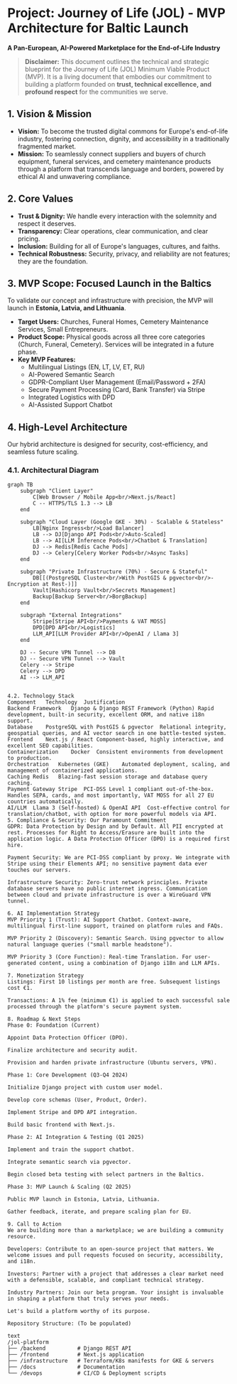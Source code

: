 # Project: Journey of Life (JOL) - MVP Architecture for Baltic Launch

**A Pan-European, AI-Powered Marketplace for the End-of-Life Industry**

> **Disclaimer:** This document outlines the technical and strategic blueprint for the Journey of Life (JOL) Minimum Viable Product (MVP). It is a living document that embodies our commitment to building a platform founded on **trust, technical excellence, and profound respect** for the communities we serve.

## 1. Vision & Mission

*   **Vision:** To become the trusted digital commons for Europe's end-of-life industry, fostering connection, dignity, and accessibility in a traditionally fragmented market.
*   **Mission:** To seamlessly connect suppliers and buyers of church equipment, funeral services, and cemetery maintenance products through a platform that transcends language and borders, powered by ethical AI and unwavering compliance.

## 2. Core Values

*   **Trust & Dignity:** We handle every interaction with the solemnity and respect it deserves.
*   **Transparency:** Clear operations, clear communication, and clear pricing.
*   **Inclusion:** Building for all of Europe's languages, cultures, and faiths.
*   **Technical Robustness:** Security, privacy, and reliability are not features; they are the foundation.

## 3. MVP Scope: Focused Launch in the Baltics

To validate our concept and infrastructure with precision, the MVP will launch in **Estonia, Latvia, and Lithuania**.

*   **Target Users:** Churches, Funeral Homes, Cemetery Maintenance Services, Small Entrepreneurs.
*   **Product Scope:** Physical goods across all three core categories (Church, Funeral, Cemetery). Services will be integrated in a future phase.
*   **Key MVP Features:**
    *   Multilingual Listings (EN, LT, LV, ET, RU)
    *   AI-Powered Semantic Search
    *   GDPR-Compliant User Management (Email/Password + 2FA)
    *   Secure Payment Processing (Card, Bank Transfer) via Stripe
    *   Integrated Logistics with DPD
    *   AI-Assisted Support Chatbot

## 4. High-Level Architecture

Our hybrid architecture is designed for security, cost-efficiency, and seamless future scaling.

### 4.1. Architectural Diagram

```mermaid
graph TB
    subgraph "Client Layer"
        C[Web Browser / Mobile App<br/>Next.js/React]
        C -- HTTPS/TLS 1.3 --> LB
    end

    subgraph "Cloud Layer (Google GKE - 30%) - Scalable & Stateless"
        LB[Nginx Ingress<br/>Load Balancer]
        LB --> DJ[Django API Pods<br/>Auto-Scaled]
        LB --> AI[LLM Inference Pods<br/>Chatbot & Translation]
        DJ --> Redis[Redis Cache Pods]
        DJ --> Celery[Celery Worker Pods<br/>Async Tasks]
    end

    subgraph "Private Infrastructure (70%) - Secure & Stateful"
        DB[[(PostgreSQL Cluster<br/>With PostGIS & pgvector<br/>-Encryption at Rest-)]]
        Vault[Hashicorp Vault<br/>Secrets Management]
        Backup[Backup Server<br/>BorgBackup]
    end

    subgraph "External Integrations"
        Stripe[Stripe API<br/>Payments & VAT MOSS]
        DPD[DPD API<br/>Logistics]
        LLM_API[LLM Provider API<br/>OpenAI / Llama 3]
    end

    DJ -- Secure VPN Tunnel --> DB
    DJ -- Secure VPN Tunnel --> Vault
    Celery --> Stripe
    Celery --> DPD
    AI --> LLM_API


4.2. Technology Stack
Component	Technology	Justification
Backend Framework	Django & Django REST Framework (Python)	Rapid development, built-in security, excellent ORM, and native i18n support.
Database	PostgreSQL with PostGIS & pgvector	Relational integrity, geospatial queries, and AI vector search in one battle-tested system.
Frontend	Next.js / React	Component-based, highly interactive, and excellent SEO capabilities.
Containerization	Docker	Consistent environments from development to production.
Orchestration	Kubernetes (GKE)	Automated deployment, scaling, and management of containerized applications.
Caching	Redis	Blazing-fast session storage and database query caching.
Payment Gateway	Stripe	PCI-DSS Level 1 compliant out-of-the-box. Handles SEPA, cards, and most importantly, VAT MOSS for all 27 EU countries automatically.
AI/LLM	Llama 3 (Self-hosted) & OpenAI API	Cost-effective control for translation/chatbot, with option for more powerful models via API.
5. Compliance & Security: Our Paramount Commitment
GDPR: Data Protection by Design and by Default. All PII encrypted at rest. Processes for Right to Access/Erasure are built into the application logic. A Data Protection Officer (DPO) is a required first hire.

Payment Security: We are PCI-DSS compliant by proxy. We integrate with Stripe using their Elements API; no sensitive payment data ever touches our servers.

Infrastructure Security: Zero-trust network principles. Private database servers have no public internet ingress. Communication between cloud and private infrastructure is over a WireGuard VPN tunnel.

6. AI Implementation Strategy
MVP Priority 1 (Trust): AI Support Chatbot. Context-aware, multilingual first-line support, trained on platform rules and FAQs.

MVP Priority 2 (Discovery): Semantic Search. Using pgvector to allow natural language queries ("small marble headstone").

MVP Priority 3 (Core Function): Real-time Translation. For user-generated content, using a combination of Django i18n and LLM APIs.

7. Monetization Strategy
Listings: First 10 listings per month are free. Subsequent listings cost €1.

Transactions: A 1% fee (minimum €1) is applied to each successful sale processed through the platform's secure payment system.

8. Roadmap & Next Steps
Phase 0: Foundation (Current)

Appoint Data Protection Officer (DPO).

Finalize architecture and security audit.

Provision and harden private infrastructure (Ubuntu servers, VPN).

Phase 1: Core Development (Q3-Q4 2024)

Initialize Django project with custom user model.

Develop core schemas (User, Product, Order).

Implement Stripe and DPD API integration.

Build basic frontend with Next.js.

Phase 2: AI Integration & Testing (Q1 2025)

Implement and train the support chatbot.

Integrate semantic search via pgvector.

Begin closed beta testing with select partners in the Baltics.

Phase 3: MVP Launch & Scaling (Q2 2025)

Public MVP launch in Estonia, Latvia, Lithuania.

Gather feedback, iterate, and prepare scaling plan for EU.

9. Call to Action
We are building more than a marketplace; we are building a community resource.

Developers: Contribute to an open-source project that matters. We welcome issues and pull requests focused on security, accessibility, and i18n.

Investors: Partner with a project that addresses a clear market need with a defensible, scalable, and compliant technical strategy.

Industry Partners: Join our beta program. Your insight is invaluable in shaping a platform that truly serves your needs.

Let's build a platform worthy of its purpose.

Repository Structure: (To be populated)

text
/jol-platform
├── /backend          # Django REST API
├── /frontend         # Next.js application
├── /infrastructure   # Terraform/K8s manifests for GKE & servers
├── /docs             # Documentation
└── /devops           # CI/CD & Deployment scripts

